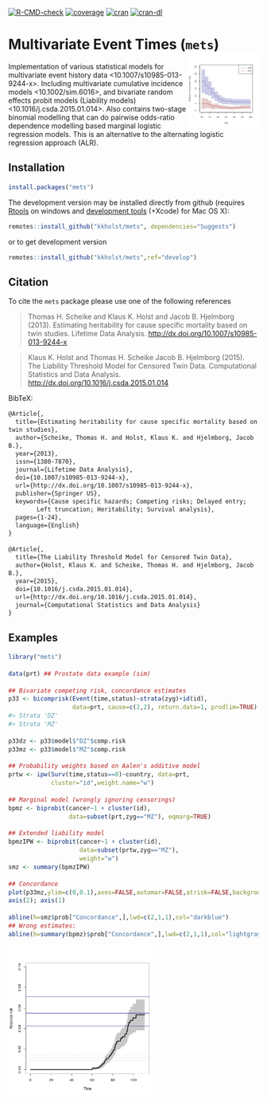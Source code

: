 <!-- badges: start -->
  [![R-CMD-check](https://github.com/kkholst/mets/workflows/R-CMD-check/badge.svg)](https://github.com/kkholst/mets/actions)
  [![coverage](https://codecov.io/github/kkholst/mets/coverage.svg?branch=master)](https://codecov.io/github/kkholst/mets?branch=master)
  [![cran](https://www.r-pkg.org/badges/version-last-release/mets)](https://CRAN.R-project.org/package=mets)
  [![cran-dl](https://cranlogs.r-pkg.org/badges/mets)](https://cranlogs.r-pkg.org/downloads/total/last-month/mets)
<!-- badges: end -->




# Multivariate Event Times (`mets`) <img src=man/figures/timerrr.png align="right" height="150">

Implementation of various statistical models for multivariate
event history data <10.1007/s10985-013-9244-x>. Including multivariate
cumulative incidence models <10.1002/sim.6016>, and  bivariate random
effects probit models (Liability models) <10.1016/j.csda.2015.01.014>.
Also contains two-stage binomial modelling that can do pairwise odds-ratio
dependence modelling based marginal logistic regression models. This is an
alternative to the alternating logistic regression approach (ALR).


## Installation


```r
install.packages("mets")
```

The development version may be installed directly from github
(requires [Rtools](https://cran.r-project.org/bin/windows/Rtools/) on windows and [development tools](https://cran.r-project.org/bin/macosx/tools/) (+Xcode) for Mac OS
X):


```r
remotes::install_github("kkholst/mets", dependencies="Suggests")
```

or to get development version


```r
remotes::install_github("kkholst/mets",ref="develop")
```


## Citation

To cite the `mets` package please use one of the following references

> Thomas H. Scheike and Klaus K. Holst and Jacob B. Hjelmborg (2013).
> Estimating heritability for cause specific mortality based on twin studies.
> Lifetime Data Analysis. <http://dx.doi.org/10.1007/s10985-013-9244-x>

> Klaus K. Holst and Thomas H. Scheike Jacob B. Hjelmborg (2015).
> The Liability Threshold Model for Censored Twin Data.
> Computational Statistics and Data Analysis. <http://dx.doi.org/10.1016/j.csda.2015.01.014>

BibTeX:

    @Article{,
      title={Estimating heritability for cause specific mortality based on twin studies},
      author={Scheike, Thomas H. and Holst, Klaus K. and Hjelmborg, Jacob B.},
      year={2013},
      issn={1380-7870},
      journal={Lifetime Data Analysis},
      doi={10.1007/s10985-013-9244-x},
      url={http://dx.doi.org/10.1007/s10985-013-9244-x},
      publisher={Springer US},
      keywords={Cause specific hazards; Competing risks; Delayed entry;
    	    Left truncation; Heritability; Survival analysis},
      pages={1-24},
      language={English}
    }

    @Article{,
      title={The Liability Threshold Model for Censored Twin Data},
      author={Holst, Klaus K. and Scheike, Thomas H. and Hjelmborg, Jacob B.},
      year={2015},
      doi={10.1016/j.csda.2015.01.014},
      url={http://dx.doi.org/10.1016/j.csda.2015.01.014},
      journal={Computational Statistics and Data Analysis}
    }


## Examples


```r
library("mets")

data(prt) ## Prostate data example (sim)

## Bivariate competing risk, concordance estimates
p33 <- bicomprisk(Event(time,status)~strata(zyg)+id(id),
                  data=prt, cause=c(2,2), return.data=1, prodlim=TRUE)
#> Strata 'DZ'
#> Strata 'MZ'

p33dz <- p33$model$"DZ"$comp.risk
p33mz <- p33$model$"MZ"$comp.risk

## Probability weights based on Aalen's additive model
prtw <- ipw(Surv(time,status==0)~country, data=prt,
            cluster="id",weight.name="w")

## Marginal model (wrongly ignoring censorings)
bpmz <- biprobit(cancer~1 + cluster(id),
                 data=subset(prt,zyg=="MZ"), eqmarg=TRUE)

## Extended liability model
bpmzIPW <- biprobit(cancer~1 + cluster(id),
                    data=subset(prtw,zyg=="MZ"),
                    weight="w")
smz <- summary(bpmzIPW)

## Concordance
plot(p33mz,ylim=c(0,0.1),axes=FALSE,automar=FALSE,atrisk=FALSE,background=TRUE,background.fg="white")
axis(2); axis(1)

abline(h=smz$prob["Concordance",],lwd=c(2,1,1),col="darkblue")
## Wrong estimates:
abline(h=summary(bpmz)$prob["Concordance",],lwd=c(2,1,1),col="lightgray", lty=2)
```

<img src="man/figures/ex1-1.png" title="plot of chunk ex1" alt="plot of chunk ex1" width="60%" />
